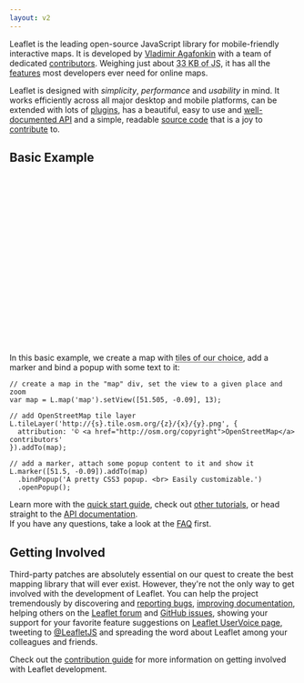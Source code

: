 ```yaml
---
layout: v2
---
```


Leaflet is the leading open-source JavaScript library for mobile-friendly interactive maps.
It is developed by [Vladimir Agafonkin][] with a&nbsp;team of dedicated [contributors][].
Weighing just about <abbr title="33 KB gzipped &mdash; that's 123 KB minified and 218 KB in the source form, with 10 KB of CSS (2 KB gzipped) and 11 KB of images.">33 KB of JS</abbr>,
it has all the [features][] most developers ever need for online maps.

Leaflet is designed with _simplicity_, _performance_ and _usability_ in mind.
It works efficiently across all major desktop and mobile platforms,
can be extended with lots of [plugins][],
has a beautiful, easy to use and [well-documented API][]
and a simple, readable [source code][] that is a&nbsp;joy to [contribute][] to.

## Basic Example

<div id="map" class="map" style="height: 300px"></div>

In this basic example, we create a map with <abbr title="Here we use OpenStreetMap tiles, but Leaflet doesn't force you to &mdash; use whatever works for you, it's open source!">tiles of our choice</abbr>, add a marker and bind a popup with some text to it:

    // create a map in the "map" div, set the view to a given place and zoom
    var map = L.map('map').setView([51.505, -0.09], 13);

    // add OpenStreetMap tile layer
    L.tileLayer('http://{s}.tile.osm.org/{z}/{x}/{y}.png', {
      attribution: '© <a href="http://osm.org/copyright">OpenStreetMap</a> contributors'
    }).addTo(map);

    // add a marker, attach some popup content to it and show it
    L.marker([51.5, -0.09]).addTo(map)
      .bindPopup('A pretty CSS3 popup. <br> Easily customizable.')
      .openPopup();

Learn more with the [quick start guide](examples/quick-start.html), check out [other tutorials](examples.html), or head straight to the [API documentation](reference.html). <br>
If you have any questions, take a look at the [FAQ](https://github.com/Leaflet/Leaflet/blob/master/FAQ.md) first.


## Getting Involved

Third-party patches are absolutely essential on our quest to create the best mapping library that will ever exist.
However, they're not the only way to get involved with the development of Leaflet.
You can help the project tremendously by discovering and [reporting bugs][], [improving documentation][],
helping others on the [Leaflet forum](https://groups.google.com/forum/#!forum/leaflet-js)
and [GitHub issues](https://github.com/Leaflet/Leaflet/issues),
showing your support for your favorite feature suggestions on [Leaflet UserVoice page](http://leaflet.uservoice.com),
tweeting to [@LeafletJS](http://twitter.com/LeafletJS)
and spreading the word about Leaflet among your colleagues and friends.

Check out the [contribution guide][contribute] for more information on getting involved with Leaflet development.

  [Vladimir Agafonkin]: http://agafonkin.com/en
  [contributors]: https://github.com/Leaflet/Leaflet/graphs/contributors
  [features]: features.html
  [plugins]: plugins.html
  [well-documented API]: reference.html "Leaflet API reference"
  [source code]: https://github.com/Leaflet/Leaflet "Leaflet GitHub repository"
  [hosted on GitHub]: http://github.com/Leaflet/Leaflet
  [contribute]: https://github.com/Leaflet/Leaflet/blob/master/CONTRIBUTING.md "A guide to contributing to Leaflet"
  [reporting bugs]: https://github.com/Leaflet/Leaflet/blob/master/CONTRIBUTING.md#reporting-bugs
  [improving documentation]: https://github.com/Leaflet/Leaflet/blob/master/CONTRIBUTING.md#improving-documentation
  [@mourner]: http://github.com/mourner
  [GitHub issues page]: http://github.com/Leaflet/Leaflet/issues
  [Leaflet UserVoice page]: http://leaflet.uservoice.com
  [@LeafletJS]: http://twitter.com/LeafletJS
  [Leaflet mailing list]: https://groups.google.com/group/leaflet-js


<script>
	var osmUrl = 'http://{s}.tile.openstreetmap.org/{z}/{x}/{y}.png',
		osmAttrib = '&copy; <a href="http://openstreetmap.org/copyright">OpenStreetMap</a> contributors',
		osm = L.tileLayer(osmUrl, {maxZoom: 18, attribution: osmAttrib});

	var map = L.map('map').setView([51.505, -0.159], 15).addLayer(osm);

	L.marker([51.504, -0.159])
		.addTo(map)
		.bindPopup('A pretty CSS3 popup.<br />Easily customizable.')
		.openPopup();
</script>
